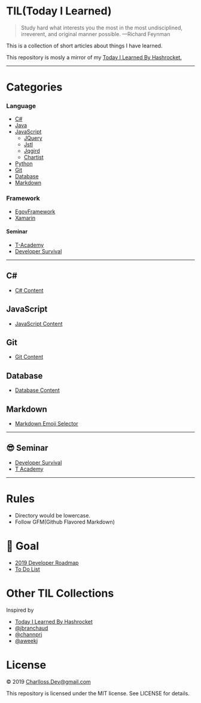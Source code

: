 # TIL(Today I Learned)
> Study hard what interests you the most in the most undisciplined, irreverent, and original manner possible.
—Richard Feynman

This is a collection of short articles about things I have learned.

This repository is mosly a mirror of my [Today I Learned By Hashrocket.](https://til.hashrocket.com/)

---


# Categories

### Language

* [C#](#c#)
* [Java](#java)
* [JavaScript](#javascript)
    + [JQuery](#jquery)
    + [Jstl](#jstl)
    + [Jqgird](#jqgrid)
    + [Chartist](#chartist)
* [Python](#python)
* [Git](#git)
* [Database](#database)
* [Markdown](#markdown)

### Framework

* [EgovFramework](#egov-framework)
* [Xamarin](#xamarin)

#### Seminar

* [T-Academy](#seminar)
* [Developer Survival](#seminar)

---

## C#

* [C# Content](./c%23/C%23_Content.md)

## JavaScript

* [JavaScript Content](./javascript/JavaScript_Content.md)

## Git

* [Git Content](./git/Git_Content.md)

## Database

* [Database Content](./database/Db2_Content.md)


## Markdown

* [Markdown Emoji Selector](./markdown/Markdown_Emoji_Selector.md)

---

## 😎 Seminar

* [Developer Survival](./seminar/developer-survival/Developer_Survival.md)
* [T Academy](./seminar/t-Academy/T_Academy_Content.md)

---

# Rules

* Directory would be lowercase.
* Follow GFM(Github Flavored Markdown)

# 🙌 Goal

* [2019 Developer Roadmap](./roadmap/README.md)
* [To Do List](./roadmap/to-do-list/README.md)

# Other TIL Collections

Inspired by

* [Today I Learned By Hashrocket](https://til.hashrocket.com/)
* [@jbranchaud](https://github.com/jbranchaud/til)
* [@channprj](https://github.com/channprj/TIL)
* [@aweekj](https://github.com/aweekj/TIL)

# License

© 2019 Charlloss.Dev@gmail.com

This repository is licensed under the MIT license. See LICENSE for details.
